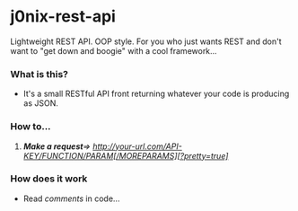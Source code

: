 j0nix-rest-api
==============

Lightweight REST API. OOP style. For you who just wants REST and don't want to "get down and boogie" with a cool framework...


### What is this?
* It's a small RESTful API front returning whatever your code is producing as JSON.

### How to...

 1. ***Make a request**=> http://your-url.com/API-KEY/FUNCTION/PARAM[/MOREPARAMS][?pretty=true]*

### How does it work

* Read *comments* in code...
